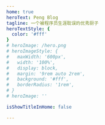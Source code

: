 ```yaml
---
home: true
heroText: Peng Blog
tagline: 一个被程序员生涯耽误的优秀厨子
heroTextStyle: {
  color: '#fff'
}
# heroImage: /hero.png
# heroImageStyle: {
#   maxWidth: '600px',
#   width: '100%',
#   display: block,
#   margin: '9rem auto 2rem',
#   background: '#fff',
#   borderRadius: '1rem',
# }
# heroImage: ''

isShowTitleInHome: false

---
```

